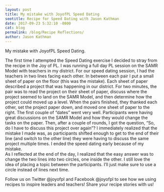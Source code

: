 ```yaml
---
layout: post
title: My mistake with JoyofPL Speed Dating
seotitle: Recipe for Speed Dating with Jason Kathman
date: 2017-09-23 5:32:10 -0800
cat: blog
permalink: /blog/Recipe Reflections/
author: Jason Kathman
---
```


My mistake with JoyofPL Speed Dating.  

The first time I attempted the Speed Dating exercise I decided to stray from the recipe in the Joy of PL. I was running a full day PL session on the SAMR Model with teachers in my district. For our speed dating session, I had the teachers in two lines facing each other. In between each pair I put a small sheet of paper on the floor (this was the mistake). Each sheet of paper described a project that was happening in our district. For two minutes, the pair was to read the project on their sheet of paper, discuss where the project seemed to land on the SAMR Model, and then determine how the project could moved up a level.
When the pairs finished, they thanked each other, set the project paper down, and moved one sheet of paper to the right. The first couple of “dates” went very well. Participants were having great discussions on the SAMR Model and how they would change the tasks on the paper. Then, after a couple of rounds, I got the question, “So, do I have to discuss this project over again”? I immediately realized that the mistake I made was, as participants shifted enough to get to the end of their line (and switch to the other line) they were having to discuss the same project multiple times. I ended the speed dating early because of my mistake.  
As I reflected at the end of the day, I realized that the easy answer was to change the two lines into two circles, one inside the other. I still love the idea of placing a topic between the participants. I’ll just make sure to use a circle instead of lines next time.

Follow us on Twitter @joyofpl and Facebook @joyofpl to see how we using recipes to inspire leaders and teachers! Share your recipe stories with us!
